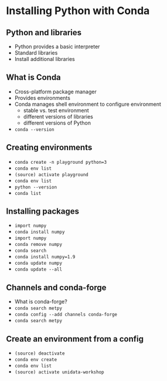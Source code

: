 # Installing Python with Conda

## Python and libraries
- Python provides a basic interpreter
- Standard libraries
- Install additional libraries

## What is Conda
- Cross-platform package manager
- Provides environments
- Conda manages shell environment to configure environment
  - stable vs. test environment
  - different versions of libraries
  - different versions of Python
- `conda --version`

## Creating environments
- `conda create -n playground python=3`
- `conda env list`
- `(source) activate playground`
- `conda env list`
- `python --version`
- `conda list`

## Installing packages
- `import numpy`
- `conda install numpy`
- `import numpy`
- `conda remove numpy`
- `conda search`
- `conda install numpy=1.9`
- `conda update numpy`
- `conda update --all`

## Channels and conda-forge
- What is conda-forge?
- `conda search metpy`
- `conda config --add channels conda-forge`
- `conda search metpy`

## Create an environment from a config
- `(source) deactivate`
- `conda env create`
- `conda env list`
- `(source) activate unidata-workshop`
